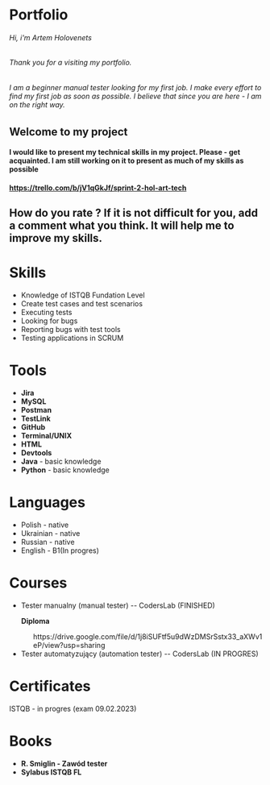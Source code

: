 # Portfolio
 ###### Hi, i'm Artem Holovenets
 ###### Thank you for a visiting my portfolio. 


###### I am a beginner manual tester looking for my first job. I make every effort to find my first job as soon as possible. I believe that since you are here - I am on the right way.

## Welcome to my project
#### I would like to present my technical skills in my project. Please - get acquainted. I am still working on it to present as much of my skills as possible 
#### https://trello.com/b/jV1qGkJf/sprint-2-hol-art-tech
## How do you rate ? If it is not difficult for you, add a comment what you think. It will help me to improve my skills. 

# Skills
 <ul>
  <li>Knowledge of ISTQB Fundation Level </li>
  <li>Create test cases and test scenarios</li>
  <li>Executing tests</li>
  <li>Looking for bugs</li>
  <li>Reporting bugs with test tools</li>
  <li>Testing applications in SCRUM </li>
</ul>

# Tools
<ul>
 <li><b>Jira</b></li>
 <li><b>MySQL</b></li>
 <li><b>Postman</b></li>
 <li><b>TestLink</b></li>
 <li><b>GitHub</b></li>
 <li><b>Terminal/UNIX</b></li>
 <li><b>HTML</b></li>
 <li><b>Devtools</b></li>
 <li><b>Java</b> - basic knowledge</li>
 <li><b>Python</b> - basic knowledge</li>
</ul>

# Languages
<ul>
  <li>Polish - native</li>
  <li>Ukrainian - native</li>
  <li>Russian - native</li>
  <li>English - B1(In progres)</li>
</ul>

# Courses
<ul>
  <li>Tester manualny (manual tester) -- CodersLab (FINISHED)</li> 
     <p><b>Diploma</b></p>
     <ol>https://drive.google.com/file/d/1j8iSUFtf5u9dWzDMSrSstx33_aXWv1eP/view?usp=sharing</ol>
  <li>Tester automatyzujący (automation tester) -- CodersLab (IN PROGRES)</li> 
</ul>

# Certificates
ISTQB - in progres (exam 09.02.2023)

# Books
<ul>
 <li><b>R. Smiglin - Zawód tester</b></li>
 <li><b>Sylabus ISTQB FL</b></li>
</ul>
